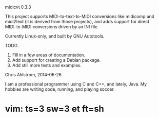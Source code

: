midicvt 0.3.3

This project supports MIDI-to-text-to-MIDI conversions like midicomp and
midi2text (it is derived from those projects), and adds support for direct
MIDI-to-MIDI conversions driven by an INI file.

Currently Linux-only, and built by GNU Autotools.

TODO:

   1. Fill in a few areas of documentation.
   2. Add support for creating a Debian package.
   3. Add still more tests and examples.

Chris Ahlstrom, 2014-06-26

   I am a professional programmer using C and C++, and lately, Java.
   My hobbies are writing code, running, and playing soccer.

# vim: ts=3 sw=3 et ft=sh
